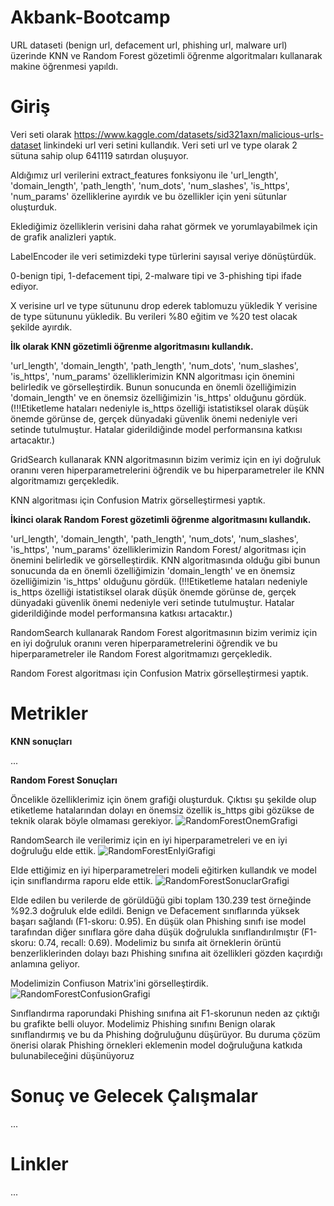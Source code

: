 # Akbank-Bootcamp
URL dataseti (benign url, defacement url, phishing url, malware url) üzerinde KNN ve Random Forest gözetimli öğrenme algoritmaları kullanarak makine öğrenmesi yapıldı.


# Giriş
Veri seti olarak https://www.kaggle.com/datasets/sid321axn/malicious-urls-dataset linkindeki url veri setini kullandık. 
Veri seti url ve type olarak 2 sütuna sahip olup 641119 satırdan oluşuyor.

Aldığımız url verilerini extract_features fonksiyonu ile 'url_length', 'domain_length', 'path_length', 'num_dots', 'num_slashes', 'is_https', 'num_params' özelliklerine ayırdık ve bu özellikler için yeni sütunlar oluşturduk. 

Eklediğimiz özelliklerin verisini daha rahat görmek ve yorumlayabilmek için de grafik analizleri yaptık.

LabelEncoder ile veri setimizdeki type türlerini sayısal veriye dönüştürdük.

0-benign tipi, 1-defacement tipi, 2-malware tipi ve 3-phishing tipi ifade ediyor.

X verisine url ve type sütununu drop ederek tablomuzu yükledik Y verisine de type sütununu yükledik. Bu verileri %80 eğitim ve %20 test olacak şekilde ayırdık.

**İlk olarak KNN gözetimli öğrenme algoritmasını kullandık.**

'url_length', 'domain_length', 'path_length', 'num_dots', 'num_slashes', 'is_https', 'num_params' özelliklerimizin KNN algoritması için önemini belirledik ve görselleştirdik. Bunun sonucunda en önemli özelliğimizin 'domain_length' ve en önemsiz özelliğimizin 'is_https' olduğunu gördük. (!!!Etiketleme hataları nedeniyle is_https özelliği istatistiksel olarak düşük önemde görünse de, gerçek dünyadaki güvenlik önemi nedeniyle veri setinde tutulmuştur. Hatalar giderildiğinde model performansına katkısı artacaktır.)

GridSearch kullanarak KNN algoritmasının bizim verimiz için en iyi doğruluk oranını veren hiperparametrelerini öğrendik ve bu hiperparametreler ile KNN algoritmamızı gerçekledik.

KNN algoritması için Confusion Matrix görselleştirmesi yaptık. 

**İkinci olarak Random Forest gözetimli öğrenme algoritmasını kullandık.**

'url_length', 'domain_length', 'path_length', 'num_dots', 'num_slashes', 'is_https', 'num_params' özelliklerimizin Random Forest/ algoritması için önemini belirledik ve görselleştirdik. KNN algoritmasında olduğu gibi bunun sonucunda da en önemli özelliğimizin 'domain_length' ve en önemsiz özelliğimizin 'is_https' olduğunu gördük. (!!!Etiketleme hataları nedeniyle is_https özelliği istatistiksel olarak düşük önemde görünse de, gerçek dünyadaki güvenlik önemi nedeniyle veri setinde tutulmuştur. Hatalar giderildiğinde model performansına katkısı artacaktır.)

RandomSearch kullanarak Random Forest algoritmasının bizim verimiz için en iyi doğruluk oranını veren hiperparametrelerini öğrendik ve bu hiperparametreler ile Random Forest algoritmamızı gerçekledik.

Random Forest algoritması için Confusion Matrix görselleştirmesi yaptık.

# Metrikler

**KNN sonuçları**

...

**Random Forest Sonuçları**

Öncelikle özelliklerimiz için önem grafiği oluşturduk. Çıktısı şu şekilde olup etiketleme hatalarından dolayı en önemsiz özellik  is_https gibi gözükse de teknik olarak böyle olmaması gerekiyor.
![RandomForestOnemGrafigi](https://github.com/melihdedeoglu1/Akbank-Bootcamp/blob/main/images/rf_onem.png?raw=true)

RandomSearch ile verilerimiz için en iyi hiperparametreleri ve en iyi doğruluğu elde ettik.
![RandomForestEnIyiGrafigi](https://github.com/melihdedeoglu1/Akbank-Bootcamp/blob/main/images/rf_eniyi.png?raw=true)

Elde ettiğimiz en iyi hiperparametreleri modeli eğitirken kullandık ve model için sınıflandırma raporu elde ettik.
![RandomForestSonuclarGrafigi](https://github.com/melihdedeoglu1/Akbank-Bootcamp/blob/main/images/rf_sonuclar.png?raw=true)

Elde edilen bu verilerde de görüldüğü gibi toplam 130.239 test örneğinde %92.3 doğruluk elde edildi. Benign ve Defacement sınıflarında yüksek başarı sağlandı (F1-skoru: 0.95). En düşük olan Phishing sınıfı ise model tarafından diğer sınıflara göre daha düşük doğrulukla sınıflandırılmıştır (F1-skoru: 0.74, recall: 0.69). Modelimiz bu sınıfa ait örneklerin örüntü benzerliklerinden dolayı bazı Phishing sınıfına ait özellikleri gözden kaçırdığı anlamına geliyor.


Modelimizin Confiuson Matrix'ini görselleştirdik.
![RandomForestConfusionGrafigi](https://github.com/melihdedeoglu1/Akbank-Bootcamp/blob/main/images/rf_confusion.png?raw=true)

Sınıflandırma raporundaki Phishing sınıfına ait F1-skorunun neden az çıktığı bu grafikte belli oluyor. Modelimiz Phishing sınıfını Benign olarak sınıflandırmış ve bu da Phishing doğruluğunu düşürüyor. Bu duruma çözüm önerisi olarak Phishing örnekleri eklemenin model doğruluğuna katkıda bulunabileceğini düşünüyoruz


# Sonuç ve Gelecek Çalışmalar
...

# Linkler
...

